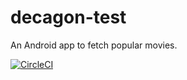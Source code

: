 # decagon-test

An Android app to fetch popular movies.

[![CircleCI](https://circleci.com/gh/KingIdee/decagon-test.svg?style=svg)](https://circleci.com/gh/KingIdee/decagon-test)
